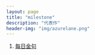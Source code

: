 ```yaml
---
layout: page
title: "milestone"
description: "代表作"
header-img: "img/azurelane.png"
---
```


1. [每日金句](http://dogez.fun/[blog/]2021/10/04/how-to-write/)


